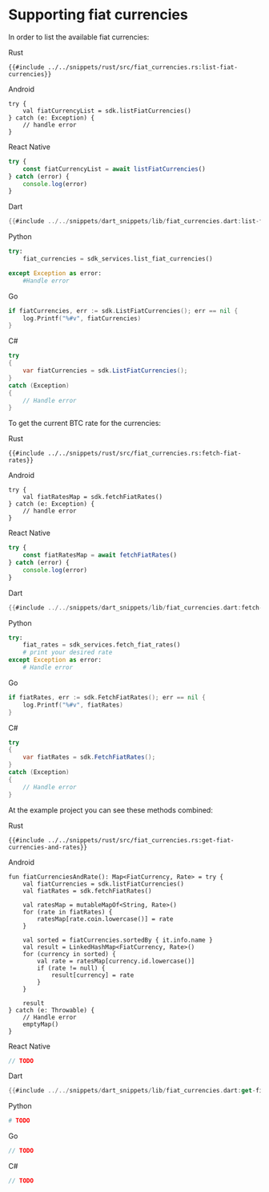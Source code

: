 # Supporting fiat currencies

In order to list the available fiat currencies:

<custom-tabs category="lang">
<div slot="title">Rust</div>
<section>

```rust,ignore
{{#include ../../snippets/rust/src/fiat_currencies.rs:list-fiat-currencies}}
```
</section>

<div slot="title">Android</div>
<section>

```kotlin,ignore
try {
    val fiatCurrencyList = sdk.listFiatCurrencies()
} catch (e: Exception) {
    // handle error
}
```
</section>

<div slot="title">React Native</div>
<section>

```typescript
try {
    const fiatCurrencyList = await listFiatCurrencies()
} catch (error) {
    console.log(error)
}
```
</section>

<div slot="title">Dart</div>
<section>

```dart
{{#include ../../snippets/dart_snippets/lib/fiat_currencies.dart:list-fiat-currencies}}
```
</section>

<div slot="title">Python</div>
<section>

```python
try: 
    fiat_currencies = sdk_services.list_fiat_currencies()

except Exception as error:
    #Handle error
```
</section>

<div slot="title">Go</div>
<section>

```go
if fiatCurrencies, err := sdk.ListFiatCurrencies(); err == nil {
    log.Printf("%#v", fiatCurrencies)
}
```
</section>

<div slot="title">C#</div>
<section>

```cs
try 
{
    var fiatCurrencies = sdk.ListFiatCurrencies();
} 
catch (Exception) 
{
    // Handle error
}
```
</section>
</custom-tabs>

To get the current BTC rate for the currencies:

<custom-tabs category="lang">
<div slot="title">Rust</div>
<section>

```rust,ignore
{{#include ../../snippets/rust/src/fiat_currencies.rs:fetch-fiat-rates}}
```
</section>

<div slot="title">Android</div>
<section>

```kotlin,ignore
try {
    val fiatRatesMap = sdk.fetchFiatRates()
} catch (e: Exception) {
    // handle error
}
```
</section>

<div slot="title">React Native</div>
<section>

```typescript
try {
    const fiatRatesMap = await fetchFiatRates()
} catch (error) {
    console.log(error)
}
```
</section>

<div slot="title">Dart</div>
<section>

```dart
{{#include ../../snippets/dart_snippets/lib/fiat_currencies.dart:fetch-fiat-rates}}
```
</section>

<div slot="title">Python</div>
<section>

```python
try:
    fiat_rates = sdk_services.fetch_fiat_rates()
    # print your desired rate 
except Exception as error:
    # Handle error
```
</section>

<div slot="title">Go</div>
<section>

```go
if fiatRates, err := sdk.FetchFiatRates(); err == nil {
    log.Printf("%#v", fiatRates)
}
```
</section>

<div slot="title">C#</div>
<section>

```cs
try 
{
    var fiatRates = sdk.FetchFiatRates();
} 
catch (Exception) 
{
    // Handle error
}
```
</section>
</custom-tabs>

At the example project you can see these methods combined:

<custom-tabs category="lang">
<div slot="title">Rust</div>
<section>

```rust,ignore
{{#include ../../snippets/rust/src/fiat_currencies.rs:get-fiat-currencies-and-rates}}
```
</section>

<div slot="title">Android</div>
<section>

```kotlin,ignore
fun fiatCurrenciesAndRate(): Map<FiatCurrency, Rate> = try {
    val fiatCurrencies = sdk.listFiatCurrencies()
    val fiatRates = sdk.fetchFiatRates()

    val ratesMap = mutableMapOf<String, Rate>()
    for (rate in fiatRates) {
        ratesMap[rate.coin.lowercase()] = rate
    }

    val sorted = fiatCurrencies.sortedBy { it.info.name }
    val result = LinkedHashMap<FiatCurrency, Rate>()
    for (currency in sorted) {
        val rate = ratesMap[currency.id.lowercase()]
        if (rate != null) {
            result[currency] = rate
        }
    }

    result
} catch (e: Throwable) {
    // Handle error
    emptyMap()
}
```
</section>

<div slot="title">React Native</div>
<section>

```typescript
// TODO
```
</section>

<div slot="title">Dart</div>
<section>

```dart
{{#include ../../snippets/dart_snippets/lib/fiat_currencies.dart:get-fiat-currencies-and-rates}}
```
</section>

<div slot="title">Python</div>
<section>

```python
# TODO
```
</section>

<div slot="title">Go</div>
<section>

```go
// TODO
```
</section>

<div slot="title">C#</div>
<section>

```cs
// TODO
```
</section>
</custom-tabs>